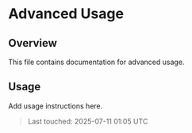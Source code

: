 # Advanced Usage

## Overview

This file contains documentation for advanced usage.

## Usage

Add usage instructions here.

> Last touched: 2025-07-11 01:05 UTC
